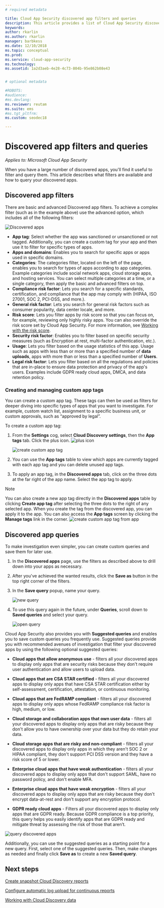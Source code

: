 ```yaml
---
# required metadata

title: Cloud App Security discovered app filters and queries
description: This article provides a list of Cloud App Security discovered app filters and queries and explains how to work with them.
keywords:
author: rkarlin
ms.author: rkarlin
manager: barbkess
ms.date: 12/10/2018
ms.topic: conceptual
ms.prod:
ms.service: cloud-app-security
ms.technology:
ms.assetid: 1a2d3aeb-4e28-4c73-804b-95e862b08e43


# optional metadata

#ROBOTS:
#audience:
#ms.devlang:
ms.reviewer: reutam
ms.suite: ems
#ms.tgt_pltfrm:
ms.custom: seodec18

---
```

# Discovered app filters and queries

*Applies to: Microsoft Cloud App Security*

When you have a large number of discovered apps, you'll find it useful to filter and query them. This article describes what filters are available and how to query your discovered apps.  

## Discovered app filters

There are basic and advanced Discovered app filters. To achieve a complex filter (such as in the example above) use the advanced option, which includes all of the following filters:

![Discovered apps](./media/discovered-apps.png)  


- **App tag**: Select whether the app was sanctioned or unsanctioned or not tagged. Additionally, you can create a custom tag for your app and then use it to filter for specific types of apps. 
- **Apps and domains**: Enables you to search for specific apps or apps used in specific domains. 
- **Categories**: The categories filter, located on the left of the page, enables you to search for types of apps according to app categories. Example categories include social network apps, cloud storage apps, and hosting services. You can select multiple categories at a time, or a single category, then apply the basic and advanced filters on top.
- **Compliance risk factor**: Lets you search for a specific standards, certification, and compliance that the app may comply with (HIPAA, ISO 27001, SOC 2, PCI-DSS, and more.).
- **General risk factor**: Lets you search for general risk factors such as consumer popularity, data center locale, and more.
- **Risk score**: Lets you filter apps by risk score so that you can focus on, for example, reviewing only highly risky apps. You can also override the risk score set by Cloud App Security. For more information, see [Working with the risk score](risk-score.md).
- **Security risk factor**: Enables you to filter based on specific security measures (such as Encryption at rest, multi-factor authentication, etc.).
- **Usage**: Lets you filter based on the usage statistics of this app. Usage such as apps with less than or more than a specified number of **data uploads**, apps with more than or less than a specified number of **Users**.
- **Legal risk factor**: Lets you filter based on all the regulations and policies that are in-place to ensure data protection and privacy of the app's users. Examples include GDPR ready cloud apps, DMCA, and data retention policy.

### Creating and managing custom app tags

You can create a custom app tag. 
These tags can then be used as filters for deeper diving into specific types of apps that you want to investigate. For example, custom watch list, assignment to a specific business unit, or custom approvals, such as “approved by legal”.

To create a custom app tag:

1. From the **Settings** cog, select **Cloud Discovery settings**, then the **App tags** tab. Click the plus icon. ![plus icon](./media/plus-icon.png)

   ![create custom app tag](./media/create-app-tag.png)

2. You can use the **App tags** table to view which apps are currently tagged with each app tag and you can delete unused app tags.

3. To apply an app tag, in the **Discovered apps** tab, click on the three dots at the far right of the app name. Select the app tag to apply. 

> [!NOTE]
>You can also create a new app tag directly in the **Discovered apps** table by clicking **Create app tag** after selecting the three dots to the right of any selected app. When you create the tag from the discovered app, you can apply it to the app. You can also access the **App tags** screen by clicking the **Manage tags** link in the corner.
> ![create custom app tag from app](./media/create-app-tag-from-app.png)

## Discovered app queries

To make investigation even simpler, you can create custom queries and save them for later use. 

1. In the **Discovered apps** page, use the filters as described above to drill down into your apps as necessary. 

2. After you've achieved the wanted results, click the **Save as** button in the top right corner of the filters. 

3. In the **Save query** popup, name your query.

   ![new query](./media/new-query.png)

4. To use this query again in the future, under **Queries**, scroll down to **Saved queries** and select your query. 

   ![open query](./media/discovered-app-query.png)


Cloud App Security also provides you with **Suggested queries** and enables you to save custom queries you frequently use. Suggested queries provide you with recommended avenues of investigation that filter your discovered apps by using the following optional suggested queries:

 - **Cloud apps that allow anonymous use** - filters all your discovered apps to display only apps that are security risks because they don't require user authentication and allow users to upload data.

 - **Cloud apps that are CSA STAR certified** - filters all your discovered apps to display only apps that have CSA STAR certification either by self-assessment, certification, attestation, or continuous monitoring.

 - **Cloud apps that are FedRAMP compliant** - filters all your discovered apps to display only apps whose FedRAMP compliance risk factor is high, medium, or low. 

 - **Cloud storage and collaboration apps that own user data** - filters all your discovered apps to display only apps that are risky because they don't allow you to have ownership over your data but they do retain your data.

 - **Cloud storage apps that are risky and non-compliant** - filters all your discovered apps to display only apps in which they aren't SOC 2 or HIPAA compliant, they don't support PCI DSS version and they have a risk score of 5 or lower.

 - **Enterprise cloud apps that have weak authentication** - filters all your discovered apps to display only apps that don't support SAML, have no password policy, and don't enable MFA.

 - **Enterprise cloud apps that have weak encryption** - filters all your discovered apps to display only apps that are risky because they don't encrypt data-at-rest and don't support any encryption protocol.

- **GDPR ready cloud apps** - Filters all your discovered apps to display only apps that are GDPR ready. Because GDPR compliance is a top priority, this query helps you easily identify apps that are GDPR ready and mitigate threat by assessing the risk of those that aren’t.
 
![query discovered apps](./media/queries-discovered-apps.png)

 
Additionally, you can use the suggested queries as a starting point for a new query. First, select one of the suggested queries. Then, make changes as needed and finally click **Save as** to create a new **Saved query**.


## Next steps
 
[Create snapshot Cloud Discovery reports](create-snapshot-cloud-discovery-reports.md)

[Configure automatic log upload for continuous reports](configure-automatic-log-upload-for-continuous-reports.md)

[Working with Cloud Discovery data](working-with-cloud-discovery-data.md)

